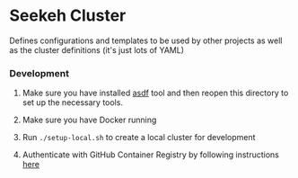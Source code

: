 # Seekeh Cluster

Defines configurations and templates to be used by other projects as well as the cluster definitions
(it's just lots of YAML)

### Development

1. Make sure you have installed [asdf](https://asdf-vm.com/guide/getting-started.html) tool and then reopen this directory 
to set up the necessary tools.

2. Make sure you have Docker running

3. Run `./setup-local.sh` to create a local cluster for development

4. Authenticate with GitHub Container Registry by following instructions [here](https://docs.github.com/en/packages/working-with-a-github-packages-registry/working-with-the-container-registry)